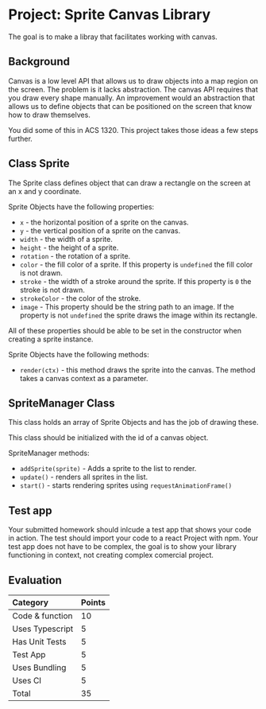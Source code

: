 # Project: Sprite Canvas Library
The goal is to make a libray that facilitates working with canvas. 

## Background 
Canvas is a low level API that allows us to draw objects into a map region on the screen. The problem is it lacks abstraction. The canvas API requires that you draw every shape manually. An improvement would an abstraction that allows us to define objects that can be positioned on the screen that know how to draw themselves. 

You did some of this in ACS 1320. This project takes those ideas a few steps further. 

## Class Sprite
The Sprite class defines object that can draw a rectangle on the screen at an x and y coordinate. 

Sprite Objects have the following properties: 
- `x` - the horizontal position of a sprite on the canvas. 
- `y` - the vertical position of a sprite on the canvas.
- `width` - the width of a sprite. 
- `height` - the height of a sprite.
- `rotation` - the rotation of a sprite. 
- `color` - the fill color of a sprite. If this property is `undefined` the fill color is not drawn.
- `stroke` - the width of a stroke around the sprite. If this property is `0` the stroke is not drawn. 
- `strokeColor` - the color of the stroke.
- `image` - This property should be the string path to an image. If the property is not `undefined` the sprite draws the image within its rectangle. 

All of these properties should be able to be set in the constructor when creating a sprite instance. 

Sprite Objects have the following methods:
- `render(ctx)` - this method draws the sprite into the canvas. The method takes a canvas context as a parameter. 

## SpriteManager Class
This class holds an array of Sprite Objects and has the job of drawing these. 

This class should be initialized with the id of a canvas object. 

SpriteManager methods: 
- `addSprite(sprite)` - Adds a sprite to the list to render.
- `update()` - renders all sprites in the list.
- `start()` - starts rendering sprites using `requestAnimationFrame()`

## Test app
Your submitted homework should inlcude a test app that shows your code in action. The test should import your code to a react Project with npm. Your test app does not have to be complex, the goal is to show your library functioning in context, not creating complex comercial project. 

## Evaluation
| Category | Points |
|:---------|:-------|
| Code & function | 10 |
| Uses Typescript |  5 |
| Has Unit Tests  |  5 |
| Test App        |  5 |
| Uses Bundling   |  5 |
| Uses CI         |  5 |
| Total           | 35 |